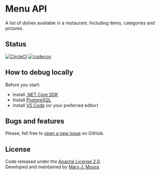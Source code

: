 # Menu API

A list of dishes available in a restaurant. Including items, categories and pictures.

## Status

[![CircleCI](https://circleci.com/gh/storefront-community/menu-api.svg?style=shield)](https://circleci.com/gh/storefront-community/menu-api)
[![codecov](https://codecov.io/gh/storefront-community/menu-api/branch/master/graph/badge.svg)](https://codecov.io/gh/storefront-community/menu-api)

## How to debug locally

Before you start:

- Install [.NET Core SDK](https://www.microsoft.com/net/download/windows/)
- Install [PostgreSQL](https://www.postgresql.org/)
- Install [VS Code](https://code.visualstudio.com/) (or your preferred editor)

## Bugs and features

Please, fell free to [open a new issue](https://github.com/storefront-community/menu-api/issues) on GitHub.

## License

Code released under the [Apache License 2.0](https://github.com/storefront-community/menu-api/blob/master/LICENSE).  
Developed and maintained by [Marx J. Moura](https://github.com/marxjmoura).
